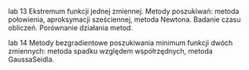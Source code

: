 lab 13 Ekstremum funkcji jednej zmiennej. Metody poszukiwań: metoda połowienia, aproksymacji sześciennej, metoda Newtona. Badanie czasu obliczeń. Porównanie działania metod.

lab 14 Metody bezgradientowe poszukiwania minimum funkcji dwóch zmiennych: metoda spadku względem współrzędnych, metoda GaussaSeidla.
